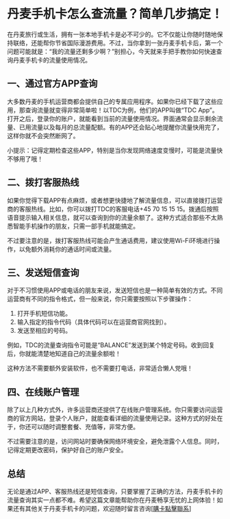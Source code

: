 # 丹麦手机卡怎么查流量？简单几步搞定！

在丹麦旅行或生活，拥有一张本地手机卡是必不可少的。它不仅能让你随时随地保持联络，还能帮你节省国际漫游费用。不过，当你拿到一张丹麦手机卡后，第一个问题可能就是：“我的流量还剩多少啊？”别担心，今天就来手把手教你如何快速查询丹麦手机卡的流量使用情况。

## 一、通过官方APP查询

大多数丹麦的手机运营商都会提供自己的专属应用程序。如果你已经下载了这些应用，那查询流量就变得非常简单啦！以TDC为例，他们的APP叫做“TDC App”。打开之后，登录你的账户，就能看到当前的流量使用情况。界面通常会显示剩余流量、已用流量以及每月的总流量配额。有的APP还会贴心地提醒你流量快用完了，这样你就不会突然断网了。

小提示：记得定期检查这些APP，特别是当你发现网络速度变慢时，可能是流量快不够用了哦！

## 二、拨打客服热线

如果你觉得下载APP有点麻烦，或者想更快捷地了解流量信息，可以直接拨打运营商的客服热线。比如，你可以拨打TDC的客服电话+45 70 15 15 15。拨通后按照语音提示输入相关信息，就可以查询到你的流量余额了。这种方式适合那些不太熟悉智能手机操作的朋友，只需一部手机就能搞定。

不过要注意的是，拨打客服热线可能会产生通话费用，建议使用Wi-Fi环境进行操作，以免额外消耗你的通话时间或流量。

## 三、发送短信查询

对于不习惯使用APP或电话的朋友来说，发送短信也是一种简单有效的方式。不同运营商有不同的指令格式，但一般来说，你只需要按照以下步骤操作：

1. 打开手机短信功能。
2. 输入指定的指令代码（具体代码可以在运营商官网找到）。
3. 发送至相应的号码。

例如，TDC的流量查询指令可能是“BALANCE”发送到某个特定号码。收到回复后，你就能清楚地知道自己的流量余额啦！

这种方法不需要额外安装软件，也不需要打电话，非常适合懒人党哦！

## 四、在线账户管理

除了以上几种方式外，许多运营商还提供了在线账户管理系统。你只需要访问运营商的官方网站，登录个人账户，就能查看详细的流量使用记录。这种方式的好处在于，你还可以随时调整套餐、充值等，非常方便。

不过需要注意的是，访问网站时要确保网络环境安全，避免泄露个人信息。同时，记得定期更改密码，保护好自己的账户安全。

## 总结

无论是通过APP、客服热线还是短信查询，只要掌握了正确的方法，丹麦手机卡的流量查询其实一点都不难。希望这篇文章能帮助你在丹麦畅享无忧的上网体验！如果还有其他关于丹麦手机卡的问题，欢迎随时留言咨询[[購卡點擊聯系](https://t.me/s/esim1088)]
